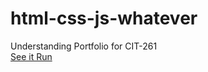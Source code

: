 # html-css-js-whatever
Understanding Portfolio for CIT-261<br/>
<a href="http://howtoterminal.com/cit-261/html-css-js-whatever/">See it Run</a>
